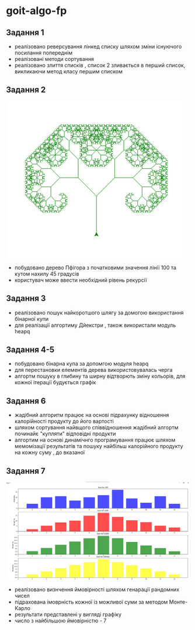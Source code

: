 # goit-algo-fp

## Задання 1

- реалізовано реверсування лінкед списку шляхом зміни існуючого посилання попереднім
- реалізовані методи сортування 
- реалізовано злиття списків , список 2 зливається в перший список, викликаючи метод класу першим списком

## Задання 2
![pifagor_tree](img/image2.png)

- побудовано дерево Пфігора з початковими значення лінії 100 та кутом нахилу 45 градусів
- користувач може ввести необхідний рівень рекурсії

## Задання 3

- реалізовано пошук найкоротшого шлягу за домогою використання бінарної купи
- для реалізації алгортиму Дйекстри , також використали модуль heapq


## Задання 4-5

- побудовано бінарна купа за допомгою модуля heapq
- для перестановки елементів дерева використовувалась черга
- алгортм пошуку в глибину та ширну відтворють зміну кольорів, для кожної ітерації будується графік

## Задання 6

- жадібний алгоритм працює на основі підрахунку відношення калорійності продукту до його вартості
- шляхом сортування найвщого співвідношення жадібний алгортм починайє "купляти" відповідні продукти
- алгортим на основі динамічнго програмування працює шляхом мемомізації результатів та пошуку найбільш калорійного продукту на кожну суму , до вказаної

## Задання 7

![monte](img/image7.png)

- реалізовано визнчення ймовірності шляхом генарації рандомних чисел
- підрахована імоврність кожної із можливої суми за методом Монте-Карло
- результати представлені у вигляді графіку
- число з найбільшою ймовірністю - 7